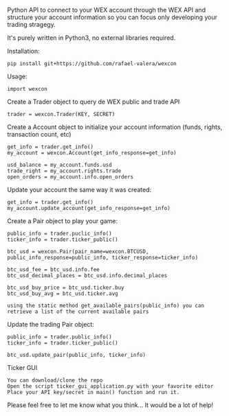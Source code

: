Python API to connect to your WEX account through the WEX API and structure your account information
so you can focus only developing your trading stragegy.

It's purely written in Python3, no external libraries required.

Installation:

    pip install git+https://github.com/rafael-valera/wexcon

Usage:

    import wexcon

Create a Trader object to query de WEX public and trade API

    trader = wexcon.Trader(KEY, SECRET)

Create a Account object to initialize your account information (funds, rights, transaction count, etc)

    get_info = trader.get_info()
    my_account = wexcon.Account(get_info_response=get_info)

    usd_balance = my_account.funds.usd
    trade_right = my_account.rights.trade
    open_orders = my_account.info.open_orders

Update your account the same way it was created:

    get_info = trader.get_info()
    my_account.update_account(get_info_response=get_info)


Create a Pair object to play your game:

    public_info = trader.puclic_info()
    ticker_info = trader.ticker_public()

    btc_usd = wexcon.Pair(pair_name=wexcon.BTCUSD, public_info_response=public_info, ticker_response=ticker_info)

    btc_usd_fee = btc_usd.info.fee
    btc_usd_decimal_places = btc_usd.info.decimal_places

    btc_usd_buy_price = btc_usd.ticker.buy
    btc_usd_buy_avg = btc_usd.ticker.avg

    using the static method get_available_pairs(public_info) you can retrieve a list of the current available pairs

Update the trading Pair object:

    public_info = trader.public_info()
    ticker_info = trader.ticker_public()

    btc_usd.update_pair(public_info, ticker_info)


Ticker GUI

    You can download/clone the repo
    Open the script ticker_gui_application.py with your favorite editor
    Place your API key/secret in main() function and run it.


Please feel free to let me know what you think... It would be a lot of help!





